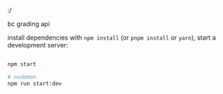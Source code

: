 :/

bc grading api


 install dependencies with `npm install` (or `pnpm install` or `yarn`), start a development server:

```bash

npm start 

# nodemon
npm run start:dev

